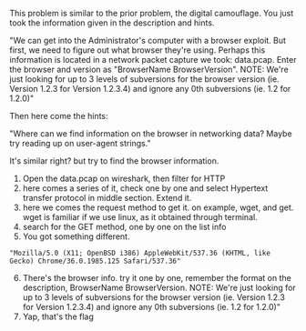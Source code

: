 This problem is similar to the prior problem, the digital camouflage. You just took the information given in the description and hints.

"We can get into the Administrator's computer with a browser exploit. 
But first, we need to figure out what browser they're using. 
Perhaps this information is located in a network packet capture we took: data.pcap. 
Enter the browser and version as "BrowserName BrowserVersion". 
NOTE: We're just looking for up to 3 levels of subversions for the browser version (ie. Version 1.2.3 for Version 1.2.3.4) and ignore any 0th subversions (ie. 1.2 for 1.2.0)"

Then here come the hints:

"Where can we find information on the browser in networking data? Maybe try reading up on user-agent strings."

It's similar right? but try to find the browser information. 

1. Open the data.pcap on wireshark, then filter for HTTP
2. here comes a series of it, check one by one and select Hypertext transfer protocol in middle section. Extend it.
3. here we comes the request method to get it. on example, wget, and get. wget is familiar if we use linux, as it obtained through terminal. 
4. search for the GET method, one by one on the list info
5. You got something different.
```
"Mozilla/5.0 (X11; OpenBSD i386) AppleWebKit/537.36 (KHTML, like Gecko) Chrome/36.0.1985.125 Safari/537.36"
```
6. There's the browser info. try it one by one, remember the format on the description, BrowserName BrowserVersion.
NOTE: We're just looking for up to 3 levels of subversions for the browser version (ie. Version 1.2.3 for Version 1.2.3.4) and ignore any 0th subversions (ie. 1.2 for 1.2.0)"
7. Yap, that's the flag
